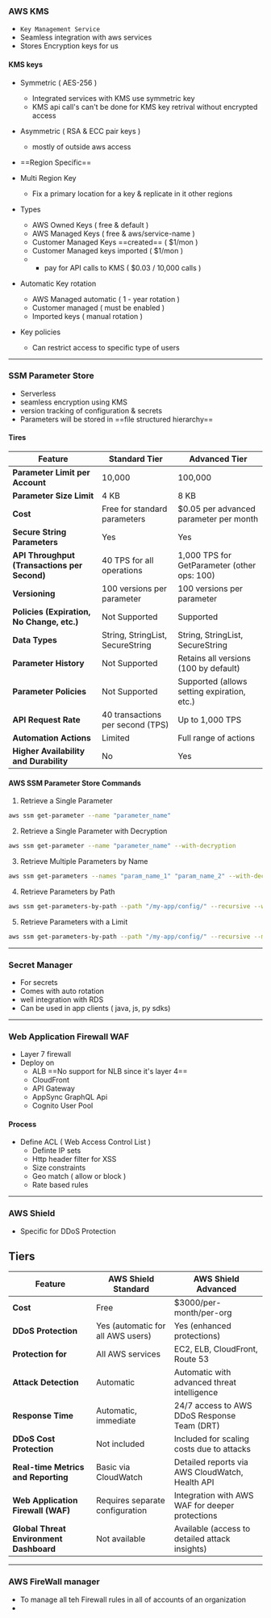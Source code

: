### AWS KMS
- `Key Management Service`
- Seamless integration with aws services
- Stores Encryption keys for us

#### KMS keys
- Symmetric ( AES-256 )
	- Integrated services with KMS use symmetric key
	- KMS api call's can't be done for KMS key retrival without encrypted access
- Asymmetric ( RSA  & ECC pair keys )
	- mostly of outside aws access
- ==Region Specific==
- Multi Region Key
	- Fix a primary location for a key & replicate in it other regions

- Types
	- AWS Owned Keys ( free & default )
	- AWS Managed Keys ( free & aws/service-name )
	- Customer Managed Keys ==created== ( $1/mon )
	- Customer Managed keys imported ( $1/mon )
	- + pay for API calls  to KMS ( $0.03 / 10,000 calls )
	
- Automatic Key rotation
	- AWS Managed automatic ( 1 - year rotation )
	- Customer managed ( must be enabled )
	- Imported keys ( manual rotation )

- Key policies
	- Can restrict access to specific type of users



---
### SSM Parameter Store
- Serverless
- seamless encryption using KMS
- version tracking of configuration & secrets
- Parameters will be stored in ==file structured hierarchy==

#### Tires
| Feature                                      | Standard Tier                    | Advanced Tier                               |
| -------------------------------------------- | -------------------------------- | ------------------------------------------- |
| **Parameter Limit per Account**              | 10,000                           | 100,000                                     |
| **Parameter Size Limit**                     | 4 KB                             | 8 KB                                        |
| **Cost**                                     | Free for standard parameters     | $0.05 per advanced parameter per month      |
| **Secure String Parameters**                 | Yes                              | Yes                                         |
| **API Throughput (Transactions per Second)** | 40 TPS for all operations        | 1,000 TPS for GetParameter (other ops: 100) |
| **Versioning**                               | 100 versions per parameter       | 100 versions per parameter                  |
| **Policies (Expiration, No Change, etc.)**   | Not Supported                    | Supported                                   |
| **Data Types**                               | String, StringList, SecureString | String, StringList, SecureString            |
| **Parameter History**                        | Not Supported                    | Retains all versions (100 by default)       |
| **Parameter Policies**                       | Not Supported                    | Supported (allows setting expiration, etc.) |
| **API Request Rate**                         | 40 transactions per second (TPS) | Up to 1,000 TPS                             |
| **Automation Actions**                       | Limited                          | Full range of actions                       |
| **Higher Availability and Durability**       | No                               | Yes                                         |


#### AWS SSM Parameter Store Commands

 1. Retrieve a Single Parameter
```bash
aws ssm get-parameter --name "parameter_name"
```
 2. Retrieve a Single Parameter with Decryption
```bash
aws ssm get-parameter --name "parameter_name" --with-decryption
```
 3. Retrieve Multiple Parameters by Name
```bash
aws ssm get-parameters --names "param_name_1" "param_name_2" --with-decryption
```
 4. Retrieve Parameters by Path
```bash
aws ssm get-parameters-by-path --path "/my-app/config/" --recursive --with-decryption
```
 5. Retrieve Parameters with a Limit
```bash
aws ssm get-parameters-by-path --path "/my-app/config/" --recursive --max-items 5
```

---

### Secret Manager
- For secrets
- Comes with auto rotation
- well integration with RDS
- Can be used in app clients ( java, js, py sdks)

---
###  Web Application Firewall WAF
- Layer 7 firewall
- Deploy on 
	- ALB ==No support for NLB since it's layer 4==
	- CloudFront
	- API Gateway
	- AppSync GraphQL Api
	- Cognito User Pool

#### Process
- Define ACL ( Web Access Control List )
	- Definte IP sets
	- Http header filter for XSS
	- Size constraints
	- Geo match ( allow or block )
	- Rate based rules


---
### AWS Shield
- Specific for DDoS Protection


## Tiers

| Feature                                 | AWS Shield Standard               | AWS Shield Advanced                             |
| --------------------------------------- | --------------------------------- | ----------------------------------------------- |
| **Cost**                                | Free                              | $3000/per-month/per-org                         |
| **DDoS Protection**                     | Yes (automatic for all AWS users) | Yes (enhanced protections)                      |
| **Protection for**                      | All AWS services                  | EC2, ELB, CloudFront, Route 53                  |
| **Attack Detection**                    | Automatic                         | Automatic with advanced threat intelligence     |
| **Response Time**                       | Automatic, immediate              | 24/7 access to AWS DDoS Response Team (DRT)     |
| **DDoS Cost Protection**                | Not included                      | Included for scaling costs due to attacks       |
| **Real-time Metrics and Reporting**     | Basic via CloudWatch              | Detailed reports via AWS CloudWatch, Health API |
| **Web Application Firewall (WAF)**      | Requires separate configuration   | Integration with AWS WAF for deeper protections |
| **Global Threat Environment Dashboard** | Not available                     | Available (access to detailed attack insights)  |

---
### AWS FireWall manager
- To manage all teh Firewall rules in all of accounts of an organization
- 